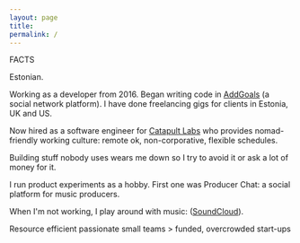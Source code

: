 ```yaml
---
layout: page
title: 
permalink: /
---
```


FACTS

Estonian.

Working as a developer from 2016. Began writing code in [AddGoals](https://addgoals.com) (a social network platform). I have done freelancing gigs for clients in Estonia, UK and US.

Now hired as a software engineer for [Catapult Labs](http://catapultlabs.eu) who provides nomad-friendly working culture: remote ok, non-corporative, flexible schedules.

Building stuff nobody uses wears me down so I try to avoid it or ask a lot of money for it.

I run product experiments as a hobby. First one was Producer Chat: a social platform for music producers.

When I'm not working, I play around with music: ([SoundCloud](https://soundcloud.com/jsprks)).

Resource efficient passionate small teams > funded, overcrowded start-ups
